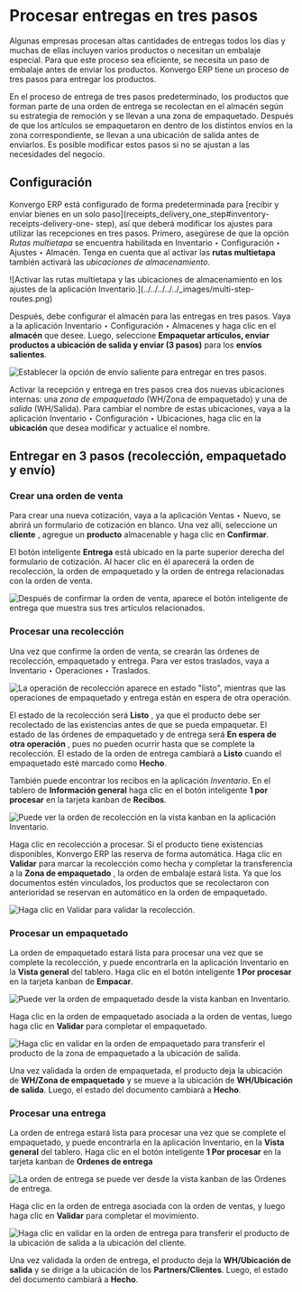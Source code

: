# Procesar entregas en tres pasos

Algunas empresas procesan altas cantidades de entregas todos los días y muchas
de ellas incluyen varios productos o necesitan un embalaje especial. Para que
este proceso sea eficiente, se necesita un paso de embalaje antes de enviar
los productos. Konvergo ERP tiene un proceso de tres pasos para entregar los
productos.

En el proceso de entrega de tres pasos predeterminado, los productos que
forman parte de una orden de entrega se recolectan en el almacén según su
estrategia de remoción y se llevan a una zona de empaquetado. Después de que
los artículos se empaquetaron en dentro de los distintos envíos en la zona
correspondiente, se llevan a una ubicación de salida antes de enviarlos. Es
posible modificar estos pasos si no se ajustan a las necesidades del negocio.

## Configuración

Konvergo ERP está configurado de forma predeterminada para [recibir y enviar bienes en
un solo paso](receipts_delivery_one_step#inventory-receipts-delivery-one-
step), así que deberá modificar los ajustes para utilizar las recepciones en
tres pasos. Primero, asegúrese de que la opción _Rutas multietapa_ se
encuentra habilitada en Inventario ‣ Configuración ‣ Ajustes ‣ Almacén. Tenga
en cuenta que al activar las **rutas multietapa** también activará las
_ubicaciones de almacenamiento_.

![Activar las rutas multietapa y las ubicaciones de almacenamiento en los
ajustes de la aplicación Inventario.](../../../../../_images/multi-step-
routes.png)

Después, debe configurar el almacén para las entregas en tres pasos. Vaya a la
aplicación Inventario ‣ Configuración ‣ Almacenes y haga clic en el
**almacén** que desee. Luego, seleccione **Empaquetar artículos, enviar
productos a ubicación de salida y enviar (3 pasos)** para los **envíos
salientes**.

![Establecer la opción de envío saliente para entregar en tres
pasos.](../../../../../_images/three-step-warehouse-config.png)

Activar la recepción y entrega en tres pasos crea dos nuevas ubicaciones
internas: una _zona de empaquetado_ (WH/Zona de empaquetado) y una de _salida_
(WH/Salida). Para cambiar el nombre de estas ubicaciones, vaya a la aplicación
Inventario ‣ Configuración ‣ Ubicaciones, haga clic en la **ubicación** que
desea modificar y actualice el nombre.

## Entregar en 3 pasos (recolección, empaquetado y envío)

### Crear una orden de venta

Para crear una nueva cotización, vaya a la aplicación Ventas ‣ Nuevo, se
abrirá un formulario de cotización en blanco. Una vez allí, seleccione un
**cliente** , agregue un **producto** almacenable y haga clic en
**Confirmar**.

El botón inteligente **Entrega** está ubicado en la parte superior derecha del
formulario de cotización. Al hacer clic en él aparecerá la orden de
recolección, la orden de empaquetado y la orden de entrega relacionadas con la
orden de venta.

![Después de confirmar la orden de venta, aparece el botón inteligente de
entrega que muestra sus tres artículos
relacionados.](../../../../../_images/three-step-delivery-so.png)

### Procesar una recolección

Una vez que confirme la orden de venta, se crearán las órdenes de recolección,
empaquetado y entrega. Para ver estos traslados, vaya a Inventario ‣
Operaciones ‣ Traslados.

![La operación de recolección aparece en estado "listo", mientras que las
operaciones de empaquetado y entrega están en espera de  otra
operación.](../../../../../_images/three-step-delivery-transfers.png)

El estado de la recolección será **Listo** , ya que el producto debe ser
recolectado de las existencias antes de que se pueda empaquetar. El estado de
las órdenes de empaquetado y de entrega será **En espera de otra operación** ,
pues no pueden ocurrir hasta que se complete la recolección. El estado de la
orden de entrega cambiará a **Listo** cuando el empaquetado esté marcado como
**Hecho**.

También puede encontrar los recibos en la aplicación _Inventario_. En el
tablero de **Información general** haga clic en el botón inteligente **1 por
procesar** en la tarjeta kanban de **Recibos**.

![Puede ver la orden de recolección en la vista kanban en la aplicación
Inventario.](../../../../../_images/three-step-kanban-pick.png)

Haga clic en recolección a procesar. Si el producto tiene existencias
disponibles, Konvergo ERP las reserva de forma automática. Haga clic en **Validar**
para marcar la recolección como hecha y completar la transferencia a la **Zona
de empaquetado** , la orden de embalaje estará lista. Ya que los documentos
estén vinculados, los productos que se recolectaron con anterioridad se
reservan en automático en la orden de empaquetado.

![Haga clic en Validar para validar la
recolección.](../../../../../_images/validate-three-step-pick.png)

### Procesar un empaquetado

La orden de empaquetado estará lista para procesar una vez que se complete la
recolección, y puede encontrarla en la aplicación Inventario en la **Vista
general** del tablero. Haga clic en el botón inteligente **1 Por procesar** en
la tarjeta kanban de **Empacar**.

![Puede ver la orden de empaquetado desde la vista kanban en Inventario.
](../../../../../_images/three-step-kanban-pack.png)

Haga clic en la orden de empaquetado asociada a la orden de ventas, luego haga
clic en **Validar** para completar el empaquetado.

![Haga clic en validar en la orden de empaquetado para transferir el producto
de la zona de empaquetado a  la ubicación de salida.
](../../../../../_images/validate-three-step-pack.png)

Una vez validada la orden de empaquetada, el producto deja la ubicación de
**WH/Zona de empaquetado** y se mueve a la ubicación de **WH/Ubicación de
salida**. Luego, el estado del documento cambiará a **Hecho**.

### Procesar una entrega

La orden de entrega estará lista para procesar una vez que se complete el
empaquetado, y puede encontrarla en la aplicación Inventario, en la **Vista
general** del tablero. Haga clic en el botón inteligente **1 Por procesar** en
la tarjeta kanban de **Ordenes de entrega**

![La orden de entrega se puede ver desde la vista kanban de las Ordenes de
entrega. ](../../../../../_images/three-step-kanban-delivery.png)

Haga clic en la orden de entrega asociada con la orden de ventas, y luego haga
clic en **Validar** para completar el movimiento.

![Haga clic en validar en la orden de entrega para transferir el producto de
la ubicación de salida a la ubicación del cliente.
](../../../../../_images/three-step-delivery-out.png)

Una vez validada la orden de entrega, el producto deja la **WH/Ubicación de
salida** y se dirige a la ubicación de los **Partners/Clientes**. Luego, el
estado del documento cambiará a **Hecho**.

